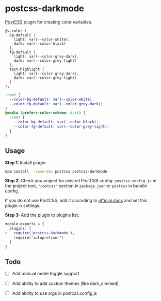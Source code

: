 # postcss-darkmode

[PostCSS] plugin for creating color variables.

[PostCSS]: https://github.com/postcss/postcss

```
@v-color (
  bg-default ( 
    light: var(--color-white),
    dark: var(--color-black)
  ),
  fg-default ( 
    light: var(--color-grey-dark),
    dark: var(--color-grey-light)
  ),
  text-highlight ( 
    light: var(--color-grey-dark),
    dark: var(--color-grey-light)
  )
);
```

```css
:root {
  --color-bg-default: var(--color-white);
  --color-fg-default: var(--color-grey-dark);
}
@media (prefers-color-scheme: dark) {
  :root {
    --color-bg-default: var(--color-black);
    --color-fg-default: var(--color-grey-light);
  }
}
```

## Usage

**Step 1:** Install plugin:

```sh
npm install --save-dev postcss postcss-darkmode
```

**Step 2:** Check you project for existed PostCSS config: `postcss.config.js`
in the project root, `"postcss"` section in `package.json`
or `postcss` in bundle config.

If you do not use PostCSS, add it according to [official docs]
and set this plugin in settings.

**Step 3:** Add the plugin to plugins list:

```diff
module.exports = {
  plugins: [
+   require('postcss-darkmode'),
    require('autoprefixer')
  ]
}
```

## Todo

- [ ] Add manual mode toggle support
- [ ] Add ability to add custom themes (like dark_dimmed)
- [ ] Add ability to use args in postcss.config.js


[official docs]: https://github.com/postcss/postcss#usage
